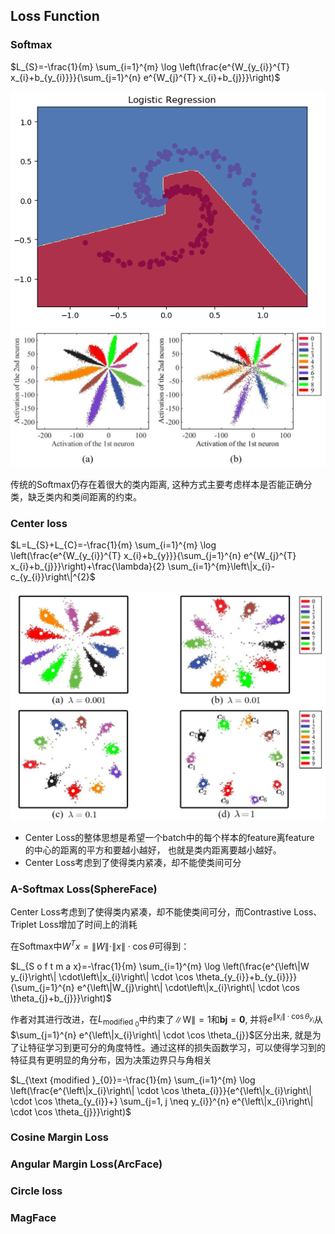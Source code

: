 ## Loss Function
### Softmax
$L_{S}=-\frac{1}{m} \sum_{i=1}^{m} \log \left(\frac{e^{W_{y_{i}}^{T} x_{i}+b_{y_{i}}}}{\sum_{j=1}^{n} e^{W_{j}^{T} x_{i}+b_{j}}}\right)$

![s1](./imgs/Face_Recognition/softmax.png) 
![s2](./imgs/Face_Recognition/softmax2.png) 

传统的Softmax仍存在着很大的类内距离, 这种方式主要考虑样本是否能正确分类，缺乏类内和类间距离的约束。


### Center loss
$L=L_{S}+L_{C}=-\frac{1}{m} \sum_{i=1}^{m} \log \left(\frac{e^{W_{y_{i}}^{T} x_{i}+b_{y}}}{\sum_{j=1}^{n} e^{W_{j}^{T} x_{i}+b_{j}}}\right)+\frac{\lambda}{2} \sum_{i=1}^{m}\left\|x_{i}-c_{y_{i}}\right\|^{2}$

![c3](./imgs/Face_Recognition/centerloss.png) 
- Center Loss的整体思想是希望一个batch中的每个样本的feature离feature 的中心的距离的平方和要越小越好，
也就是类内距离要越小越好。
- Center Loss考虑到了使得类内紧凑，却不能使类间可分

### A-Softmax Loss(SphereFace)
Center Loss考虑到了使得类内紧凑，却不能使类间可分，而Contrastive Loss、Triplet Loss增加了时间上的消耗

在Softmax中$W^{T} x=\|W\| \cdot\|x\| \cdot \cos \theta$可得到：

$L_{S o f t m a x}=-\frac{1}{m} \sum_{i=1}^{m} \log \left(\frac{e^{\left\|W y_{i}\right\| \cdot\left\|x_{i}\right\| \cdot \cos \theta_{y_{i}}+b_{y_{i}}}}{\sum_{j=1}^{n} e^{\left\|W_{j}\right\| \cdot\left\|x_{i}\right\| \cdot \cos \theta_{j}+b_{j}}}\right)$

作者对其进行改进，在$L_{\text {modified }_{0}}$中约束了$\|\mathrm{W}\|=1$和$\mathbf{b j}=\mathbf{0}$, 
并将$e^{\left\|x_{i}\right\| \cdot \cos \theta_{y_{i}}}$从$\sum_{j=1}^{n} e^{\left\|x_{i}\right\| \cdot \cos \theta_{j}}$区分出来, 
就是为了让特征学习到更可分的角度特性。通过这样的损失函数学习，可以使得学习到的特征具有更明显的角分布，因为决策边界只与角相关


$L_{\text {modified }_{0}}=-\frac{1}{m} \sum_{i=1}^{m} \log \left(\frac{e^{\left\|x_{i}\right\| \cdot \cos \theta_{i}}}{e^{\left\|x_{i}\right\| \cdot \cos \theta_{y_{i}}+} \sum_{j=1, j \neq y_{i}}^{n} e^{\left\|x_{i}\right\| \cdot \cos \theta_{j}}}\right)$



### Cosine Margin Loss


### Angular Margin Loss(ArcFace)


### Circle loss


### MagFace


